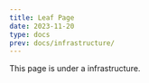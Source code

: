 ```yaml
---
title: Leaf Page
date: 2023-11-20
type: docs
prev: docs/infrastructure/
---
```


This page is under a infrastructure.
